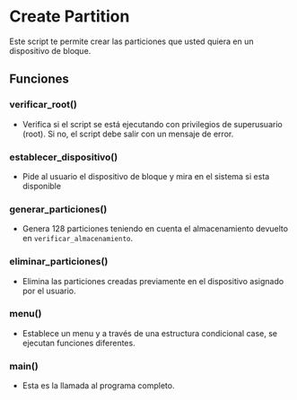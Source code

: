# Create Partition

Este script te permite crear las particiones que usted quiera en un dispositivo de bloque.

## Funciones

### verificar_root()

- Verifica si el script se está ejecutando con privilegios de superusuario (root). Si no, el script debe salir con un mensaje de error.

### establecer_dispositivo()

- Pide al usuario el dispositivo de bloque y mira en el sistema si esta disponible

### generar_particiones()

- Genera 128 particiones teniendo en cuenta el almacenamiento devuelto en `verificar_almacenamiento`.

### eliminar_particiones()

- Elimina las particiones creadas previamente en el dispositivo asignado por el usuario.

### menu()

- Establece un menu y a través de una estructura condicional case, se ejecutan funciones diferentes.

### main()

- Esta es la llamada al programa completo.

